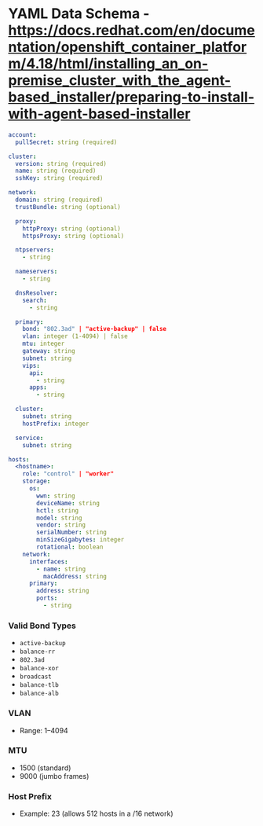 # YAML Data Schema - https://docs.redhat.com/en/documentation/openshift_container_platform/4.18/html/installing_an_on-premise_cluster_with_the_agent-based_installer/preparing-to-install-with-agent-based-installer

```yaml
account:
  pullSecret: string (required)

cluster:
  version: string (required)
  name: string (required)
  sshKey: string (required)

network:
  domain: string (required)
  trustBundle: string (optional)

  proxy:
    httpProxy: string (optional)
    httpsProxy: string (optional)

  ntpservers:
    - string

  nameservers:
    - string

  dnsResolver:
    search:
      - string

  primary:
    bond: "802.3ad" | "active-backup" | false
    vlan: integer (1-4094) | false
    mtu: integer
    gateway: string
    subnet: string
    vips:
      api:
        - string
      apps:
        - string

  cluster:
    subnet: string
    hostPrefix: integer

  service:
    subnet: string

hosts:
  <hostname>:
    role: "control" | "worker"
    storage:
      os:
        wwn: string
        deviceName: string
        hctl: string
        model: string
        vendor: string
        serialNumber: string
        minSizeGigabytes: integer
        rotational: boolean
    network:
      interfaces:
        - name: string
          macAddress: string
      primary:
        address: string
        ports:
          - string
```

### Valid Bond Types

- `active-backup`
- `balance-rr`
- `802.3ad`
- `balance-xor`
- `broadcast`
- `balance-tlb`
- `balance-alb`

### VLAN

- Range: 1–4094

### MTU

- 1500 (standard)
- 9000 (jumbo frames)

### Host Prefix

- Example: 23 (allows 512 hosts in a /16 network)
